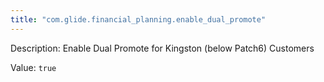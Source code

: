 ```yaml
---
title: "com.glide.financial_planning.enable_dual_promote"
---
```


Description: Enable Dual Promote for Kingston (below Patch6) Customers

Value: `true`